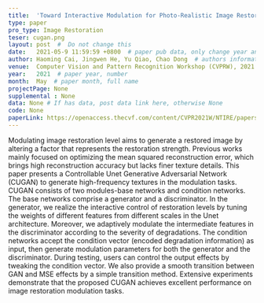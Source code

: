 ```yaml
---
title:  'Toward Interactive Modulation for Photo-Realistic Image Restoration'  #  Paper title, covered by '
type: paper
pro_type: Image Restoration
teser: cugan.png
layout: post  #  Do not change this
date:   2021-05-9 11:59:59 +0800  # paper pub data, only change year and month according to this format
author: Haoming Cai, Jingwen He, Yu Qiao, Chao Dong  # authors information
venue:  Computer Vision and Pattern Recognition Workshop (CVPRW), 2021  # Where it be, ICCV and CVPR remove IEEE Conference on, 
year:   2021  # paper year, number
month:  May  # paper month, full name
projectPage: None
supplemental : None
data: None # If has data, post data link here, otherwise None
code: None
paperLink: https://openaccess.thecvf.com/content/CVPR2021W/NTIRE/papers/Cai_Toward_Interactive_Modulation_for_Photo-Realistic_Image_Restoration_CVPRW_2021_paper.pdf
---
```


Modulating image restoration level aims to generate a restored image by altering a factor that represents the restoration strength. Previous works mainly focused on optimizing the mean squared reconstruction error, which brings high reconstruction accuracy but lacks finer texture details. This paper presents a Controllable Unet Generative Adversarial Network (CUGAN) to generate high-frequency textures in the modulation tasks. CUGAN consists of two modules-base networks and condition networks. The base networks comprise a generator and a discriminator. In the generator, we realize the interactive control of restoration levels by tuning the weights of different features from different scales in the Unet architecture. Moreover, we adaptively modulate the intermediate features in the discriminator according to the severity of degradations. The condition networks accept the condition vector (encoded degradation information) as input, then generate modulation parameters for both the generator and the discriminator. During testing, users can control the output effects by tweaking the condition vector. We also provide a smooth transition between GAN and MSE effects by a simple transition method. Extensive experiments demonstrate that the proposed CUGAN achieves excellent performance on image restoration modulation tasks.

